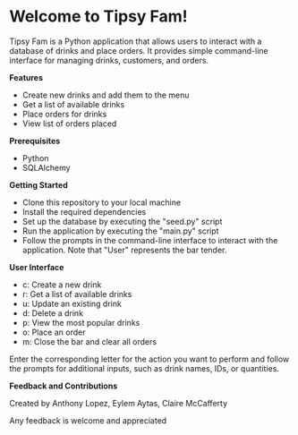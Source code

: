# Welcome to Tipsy Fam!

Tipsy Fam is a Python application that allows users to interact with a database of drinks and place orders. It provides simple command-line interface for managing drinks, customers, and orders. 

**Features**
* Create new drinks and add them to the menu
* Get a list of available drinks
* Place orders for drinks
* View list of orders placed

**Prerequisites**
* Python
* SQLAlchemy

**Getting Started**
* Clone this repository to your local machine
* Install the required dependencies
* Set up the database by executing the "seed.py" script
* Run the application by executing the "main.py" script
* Follow the prompts in the command-line interface to interact with the application. Note that "User" represents the bar tender.

**User Interface**
* c: Create a new drink
* r: Get a list of available drinks
* u: Update an existing drink
* d: Delete a drink
* p: View the most popular drinks
* o: Place an order
* m: Close the bar and clear all orders

Enter the corresponding letter for the action you want to perform and follow the prompts for additional inputs, such as drink names, IDs, or quantities. 

**Feedback and Contributions**

Created by Anthony Lopez, Eylem Aytas, Claire McCafferty

Any feedback is welcome and appreciated
